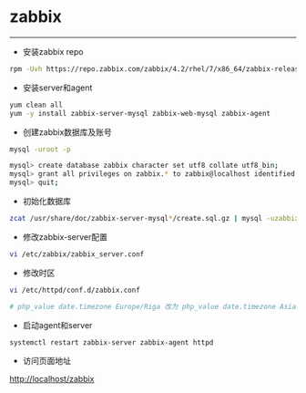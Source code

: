 # zabbix

--------

- 安装zabbix repo

```bash
rpm -Uvh https://repo.zabbix.com/zabbix/4.2/rhel/7/x86_64/zabbix-release-4.2-1.el7.noarch.rpm
```

- 安装server和agent

```bash
yum clean all
yum -y install zabbix-server-mysql zabbix-web-mysql zabbix-agent
```

- 创建zabbix数据库及账号

```bash
mysql -uroot -p

mysql> create database zabbix character set utf8 collate utf8_bin;
mysql> grant all privileges on zabbix.* to zabbix@localhost identified by 'zabbix';
mysql> quit;
```

- 初始化数据库

```bash
zcat /usr/share/doc/zabbix-server-mysql*/create.sql.gz | mysql -uzabbix -p zabbix
```

- 修改zabbix-server配置

```bash
vi /etc/zabbix/zabbix_server.conf
```

- 修改时区

```bash
vi /etc/httpd/conf.d/zabbix.conf

# php_value date.timezone Europe/Riga 改为 php_value date.timezone Asia/Shanghai
```

- 启动agent和server

```bash
systemctl restart zabbix-server zabbix-agent httpd
```

- 访问页面地址

<http://localhost/zabbix>

